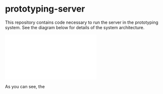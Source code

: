 # prototyping-server

This repository contains code necessary to run the server in the prototyping 
system. See the diagram below for details of the system architecture.

![Star Architecture Diagram](../master/readme_resources/star_architecture_diagram.pdf)

As you can see, the 